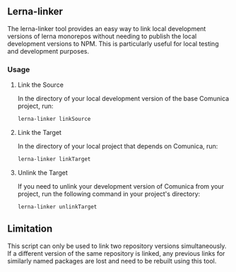 
## Lerna-linker

The lerna-linker tool provides an easy way to link local development versions of lerna monorepos without needing to publish the local development versions to NPM. This is particularly useful for local testing and development purposes.

### Usage

1. Link the Source

    In the directory of your local development version of the base Comunica project, run:

    ```bash
    lerna-linker linkSource
    ```

2. Link the Target

    In the directory of your local project that depends on Comunica, run:

    ```bash
    lerna-linker linkTarget
    ```

3. Unlink the Target

    If you need to unlink your development version of Comunica from your project, run the following command in your project's directory:

    ```bash
    lerna-linker unlinkTarget
    ```

## Limitation

This script can only be used to link two repository versions simultaneously. If a different version of the same repository is linked, any previous links for similarly named packages are lost and need to be rebuilt using this tool.

